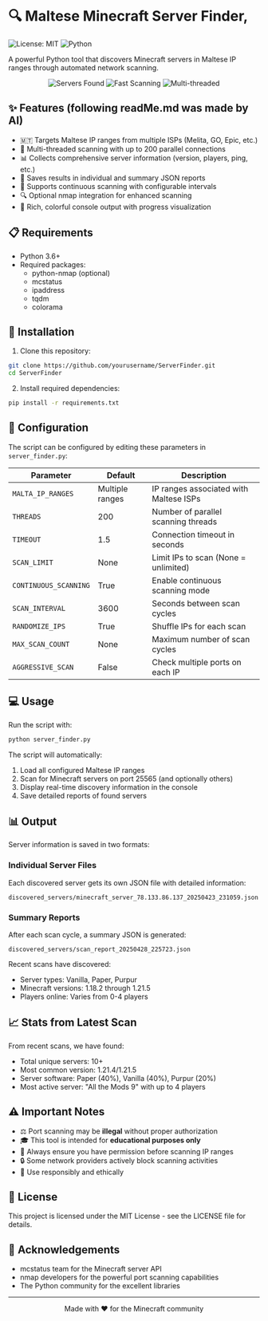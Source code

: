 # 🔍 Maltese Minecraft Server Finder,

![License: MIT](https://img.shields.io/badge/License-MIT-blue.svg)
![Python](https://img.shields.io/badge/Python-3.6+-green.svg)


A powerful Python tool that discovers Minecraft servers in Maltese IP ranges through automated network scanning.

<p align="center">
  <img src="https://img.shields.io/badge/Discovered_Servers-10+-success" alt="Servers Found">
  <img src="https://img.shields.io/badge/Scanning_Speed-High-blue" alt="Fast Scanning">
  <img src="https://img.shields.io/badge/Multi_Threaded-200+-orange" alt="Multi-threaded">
</p>

## ✨ Features (following readMe.md was made by AI)

- 🇲🇹 Targets Maltese IP ranges from multiple ISPs (Melita, GO, Epic, etc.)
- 🚀 Multi-threaded scanning with up to 200 parallel connections
- 📊 Collects comprehensive server information (version, players, ping, etc.)
- 💾 Saves results in individual and summary JSON reports
- 🔄 Supports continuous scanning with configurable intervals
- 🔍 Optional nmap integration for enhanced scanning
- 🌈 Rich, colorful console output with progress visualization

## 📋 Requirements

- Python 3.6+
- Required packages:
  - python-nmap (optional)
  - mcstatus
  - ipaddress
  - tqdm
  - colorama

## 🚀 Installation

1. Clone this repository:
```bash
git clone https://github.com/yourusername/ServerFinder.git
cd ServerFinder
```

2. Install required dependencies:
```bash
pip install -r requirements.txt
```

## 📝 Configuration

The script can be configured by editing these parameters in `server_finder.py`:

| Parameter | Default | Description |
|-----------|---------|-------------|
| `MALTA_IP_RANGES` | Multiple ranges | IP ranges associated with Maltese ISPs |
| `THREADS` | 200 | Number of parallel scanning threads |
| `TIMEOUT` | 1.5 | Connection timeout in seconds |
| `SCAN_LIMIT` | None | Limit IPs to scan (None = unlimited) |
| `CONTINUOUS_SCANNING` | True | Enable continuous scanning mode |
| `SCAN_INTERVAL` | 3600 | Seconds between scan cycles |
| `RANDOMIZE_IPS` | True | Shuffle IPs for each scan |
| `MAX_SCAN_COUNT` | None | Maximum number of scan cycles |
| `AGGRESSIVE_SCAN` | False | Check multiple ports on each IP |

## 💻 Usage

Run the script with:

```bash
python server_finder.py
```

The script will automatically:
1. Load all configured Maltese IP ranges
2. Scan for Minecraft servers on port 25565 (and optionally others)
3. Display real-time discovery information in the console
4. Save detailed reports of found servers

## 📊 Output

Server information is saved in two formats:

### Individual Server Files

Each discovered server gets its own JSON file with detailed information:
```
discovered_servers/minecraft_server_78.133.86.137_20250423_231059.json
```

### Summary Reports

After each scan cycle, a summary JSON is generated:
```
discovered_servers/scan_report_20250428_225723.json
```

Recent scans have discovered:
- Server types: Vanilla, Paper, Purpur
- Minecraft versions: 1.18.2 through 1.21.5
- Players online: Varies from 0-4 players

## 📈 Stats from Latest Scan

From recent scans, we have found:
- Total unique servers: 10+
- Most common version: 1.21.4/1.21.5
- Server software: Paper (40%), Vanilla (40%), Purpur (20%)
- Most active server: "All the Mods 9" with up to 4 players

## ⚠️ Important Notes

- ⚖️ Port scanning may be **illegal** without proper authorization
- 🎓 This tool is intended for **educational purposes only**
- 📝 Always ensure you have permission before scanning IP ranges
- 🔒 Some network providers actively block scanning activities
- 🚫 Use responsibly and ethically

## 📄 License

This project is licensed under the MIT License - see the LICENSE file for details.

## 🙏 Acknowledgements

- mcstatus team for the Minecraft server API
- nmap developers for the powerful port scanning capabilities
- The Python community for the excellent libraries

---

<p align="center">
  Made with ❤️ for the Minecraft community
</p>